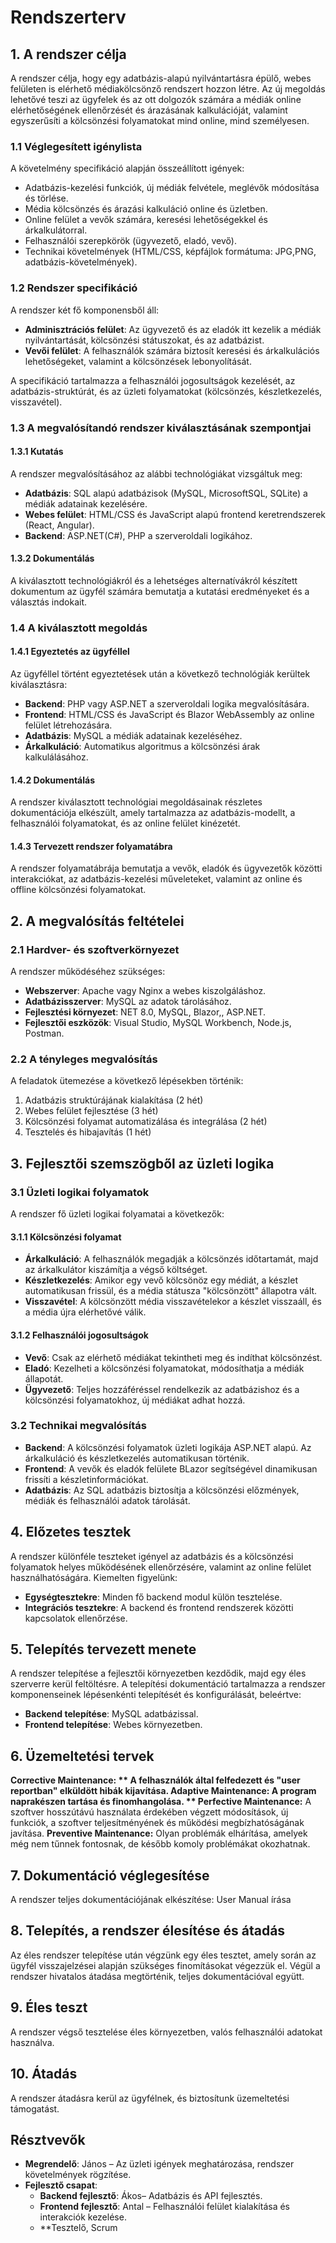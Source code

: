# Rendszerterv

## 1. A rendszer célja
A rendszer célja, hogy egy adatbázis-alapú nyilvántartásra épülő, webes felületen is elérhető médiakölcsönző rendszert hozzon létre. Az új megoldás lehetővé teszi az ügyfelek és az ott dolgozók számára a médiák online elérhetőségének ellenőrzését és árazásának kalkulációját, valamint egyszerűsíti a kölcsönzési folyamatokat mind online, mind személyesen. 

### 1.1 Véglegesített igénylista
A követelmény specifikáció alapján összeállított igények:
- Adatbázis-kezelési funkciók, új médiák felvétele, meglévők módosítása és törlése.
- Média kölcsönzés és árazási kalkuláció online és üzletben.
- Online felület a vevők számára, keresési lehetőségekkel és árkalkulátorral.
- Felhasználói szerepkörök (ügyvezető, eladó, vevő).
- Technikai követelmények (HTML/CSS, képfájlok formátuma: JPG,PNG, adatbázis-követelmények).

### 1.2 Rendszer specifikáció
A rendszer két fő komponensből áll:
- **Adminisztrációs felület**: Az ügyvezető és az eladók itt kezelik a médiák nyilvántartását, kölcsönzési státuszokat, és az adatbázist.
- **Vevői felület**: A felhasználók számára biztosít keresési és árkalkulációs lehetőségeket, valamint a kölcsönzések lebonyolítását.

A specifikáció tartalmazza a felhasználói jogosultságok kezelését, az adatbázis-struktúrát, és az üzleti folyamatokat (kölcsönzés, készletkezelés, visszavétel).

### 1.3 A megvalósítandó rendszer kiválasztásának szempontjai
#### 1.3.1 Kutatás
A rendszer megvalósításához az alábbi technológiákat vizsgáltuk meg:
- **Adatbázis**: SQL alapú adatbázisok (MySQL, MicrosoftSQL, SQLite) a médiák adatainak kezelésére.
- **Webes felület**: HTML/CSS és JavaScript alapú frontend keretrendszerek (React, Angular).
- **Backend**: ASP.NET(C#), PHP a szerveroldali logikához.

#### 1.3.2 Dokumentálás
A kiválasztott technológiákról és a lehetséges alternatívákról készített dokumentum az ügyfél számára bemutatja a kutatási eredményeket és a választás indokait.

### 1.4 A kiválasztott megoldás
#### 1.4.1 Egyeztetés az ügyféllel
Az ügyféllel történt egyeztetések után a következő technológiák kerültek kiválasztásra:
- **Backend**: PHP vagy ASP.NET a szerveroldali logika megvalósítására.
- **Frontend**: HTML/CSS és JavaScript és Blazor WebAssembly az online felület létrehozására.
- **Adatbázis**: MySQL a médiák adatainak kezeléséhez.
- **Árkalkuláció**: Automatikus algoritmus a kölcsönzési árak kalkulálásához.

#### 1.4.2 Dokumentálás
A rendszer kiválasztott technológiai megoldásainak részletes dokumentációja elkészült, amely tartalmazza az adatbázis-modellt, a felhasználói folyamatokat, és az online felület kinézetét.

#### 1.4.3 Tervezett rendszer folyamatábra
A rendszer folyamatábrája bemutatja a vevők, eladók és ügyvezetők közötti interakciókat, az adatbázis-kezelési műveleteket, valamint az online és offline kölcsönzési folyamatokat.

## 2. A megvalósítás feltételei
### 2.1 Hardver- és szoftverkörnyezet
A rendszer működéséhez szükséges:
- **Webszerver**: Apache vagy Nginx a webes kiszolgáláshoz.
- **Adatbázisszerver**: MySQL az adatok tárolásához.
- **Fejlesztési környezet**: NET 8.0, MySQL, Blazor,, ASP.NET.
- **Fejlesztői eszközök**: Visual Studio, MySQL Workbench, Node.js, Postman.

### 2.2 A tényleges megvalósítás 
A feladatok ütemezése a következő lépésekben történik: 
1. Adatbázis struktúrájának kialakítása (2 hét) 
2. Webes felület fejlesztése (3 hét) 
3. Kölcsönzési folyamat automatizálása és integrálása (2 hét) 
4. Tesztelés és hibajavítás (1 hét)

## 3. Fejlesztői szemszögből az üzleti logika 
### 3.1 Üzleti logikai folyamatok 
A rendszer fő üzleti logikai folyamatai a következők: 

#### 3.1.1 Kölcsönzési folyamat 
- **Árkalkuláció**: A felhasználók megadják a kölcsönzés időtartamát, majd az árkalkulátor kiszámítja a végső költséget. 
- **Készletkezelés**: Amikor egy vevő kölcsönöz egy médiát, a készlet automatikusan frissül, és a média státusza "kölcsönzött" állapotra vált. 
- **Visszavétel**: A kölcsönzött média visszavételekor a készlet visszaáll, és a média újra elérhetővé válik. 

#### 3.1.2 Felhasználói jogosultságok 
- **Vevő**: Csak az elérhető médiákat tekintheti meg és indíthat kölcsönzést. 
- **Eladó**: Kezelheti a kölcsönzési folyamatokat, módosíthatja a médiák állapotát. 
- **Ügyvezető**: Teljes hozzáféréssel rendelkezik az adatbázishoz és a kölcsönzési folyamatokhoz, új médiákat adhat hozzá. 

### 3.2 Technikai megvalósítás 
- **Backend**: A kölcsönzési folyamatok üzleti logikája ASP.NET alapú. Az árkalkuláció és készletkezelés automatikusan történik. 
- **Frontend**: A vevők és eladók felülete BLazor segítségével dinamikusan frissíti a készletinformációkat. 
- **Adatbázis**: Az SQL adatbázis biztosítja a kölcsönzési előzmények, médiák és felhasználói adatok tárolását. 

## 4. Előzetes tesztek
A rendszer különféle teszteket igényel az adatbázis és a kölcsönzési folyamatok helyes működésének ellenőrzésére, valamint az online felület használhatóságára. Kiemelten figyelünk:
- **Egységtesztekre**: Minden fő backend modul külön tesztelése.
- **Integrációs tesztekre**: A backend és frontend rendszerek közötti kapcsolatok ellenőrzése.

## 5. Telepítés tervezett menete
A rendszer telepítése a fejlesztői környezetben kezdődik, majd egy éles szerverre kerül feltöltésre. A telepítési dokumentáció tartalmazza a rendszer komponenseinek lépésenkénti telepítését és konfigurálását, beleértve:
- **Backend telepítése**: MySQL adatbázissal.
- **Frontend telepítése**: Webes környezetben.

## 6. Üzemeltetési tervek
**Corrective Maintenance: ** A felhasználók által felfedezett és "user reportban" elküldött hibák kijavítása. 
**Adaptive Maintenance:**  A program naprakészen tartása és finomhangolása.
** Perfective Maintenance:**  A szoftver hosszútávú használata érdekében végzett módosítások, új funkciók, a szoftver teljesítményének és működési megbízhatóságának javítása. 
**Preventive Maintenance:** Olyan problémák elhárítása, amelyek még nem tűnnek fontosnak, de később komoly problémákat okozhatnak.

## 7. Dokumentáció véglegesítése
A rendszer teljes dokumentációjának elkészítése:
User Manual írása 

## 8. Telepítés, a rendszer élesítése és átadás
Az éles rendszer telepítése után végzünk egy éles tesztet, amely során az ügyfél visszajelzései alapján szükséges finomításokat végezzük el. Végül a rendszer hivatalos átadása megtörténik, teljes dokumentációval együtt.

## 9. Éles teszt
A rendszer végső tesztelése éles környezetben, valós felhasználói adatokat használva.

## 10. Átadás
A rendszer átadásra kerül az ügyfélnek, és biztosítunk üzemeltetési támogatást.


## Résztvevők
- **Megrendelő**: János – Az üzleti igények meghatározása, rendszer követelmények rögzítése.
- **Fejlesztő csapat**:
  - **Backend fejlesztő**: Ákos– Adatbázis és API fejlesztés.
  - **Frontend fejlesztő**: Antal – Felhasználói felület kialakítása és interakciók kezelése.
  - **Tesztelő, Scrum
